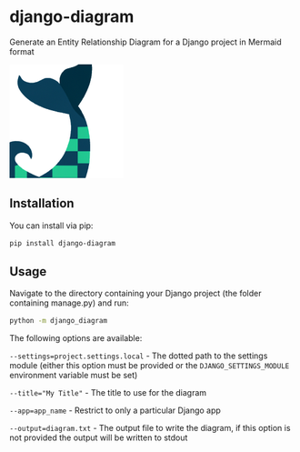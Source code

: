 # django-diagram
Generate an Entity Relationship Diagram for a Django project in Mermaid format

![logo.png](logo.png)

## Installation

You can install via pip:

```bash
pip install django-diagram
```

## Usage

Navigate to the directory containing your Django project (the folder containing manage.py) and run:

```bash
python -m django_diagram
```

The following options are available:

`--settings=project.settings.local` - The dotted path to the settings module
(either this option must be provided or the `DJANGO_SETTINGS_MODULE` environment
variable must be set)

`--title="My Title"` - The title to use for the diagram

`--app=app_name` - Restrict to only a particular Django app

`--output=diagram.txt` - The output file to write the diagram, if this option
is not provided the output will be written to stdout
